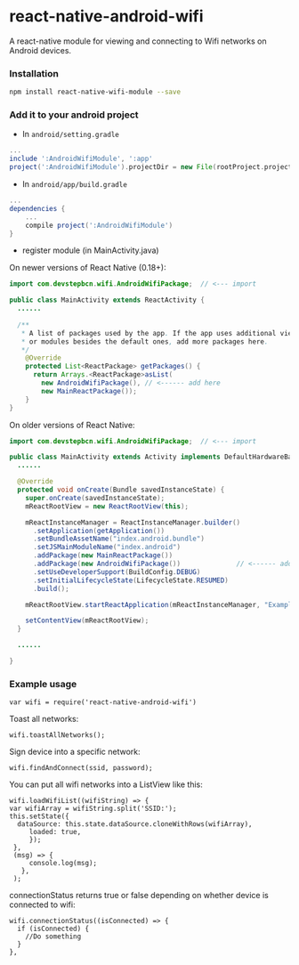 # react-native-android-wifi

A react-native module for viewing and connecting to Wifi networks on Android devices.

### Installation

```bash
npm install react-native-wifi-module --save
```

### Add it to your android project

* In `android/setting.gradle`

```gradle
...
include ':AndroidWifiModule', ':app'
project(':AndroidWifiModule').projectDir = new File(rootProject.projectDir, '../node_modules/react-native-android-wifi')
```

* In `android/app/build.gradle`

```gradle
...
dependencies {
    ...
    compile project(':AndroidWifiModule')
}
```

* register module (in MainActivity.java)

On newer versions of React Native (0.18+):

```java
import com.devstepbcn.wifi.AndroidWifiPackage;  // <--- import

public class MainActivity extends ReactActivity {
  ......
  
  /**
   * A list of packages used by the app. If the app uses additional views
   * or modules besides the default ones, add more packages here.
   */
    @Override
    protected List<ReactPackage> getPackages() {
      return Arrays.<ReactPackage>asList(
        new AndroidWifiPackage(), // <------ add here
        new MainReactPackage());
    }
}
```

On older versions of React Native:

```java
import com.devstepbcn.wifi.AndroidWifiPackage;  // <--- import

public class MainActivity extends Activity implements DefaultHardwareBackBtnHandler {
  ......

  @Override
  protected void onCreate(Bundle savedInstanceState) {
    super.onCreate(savedInstanceState);
    mReactRootView = new ReactRootView(this);

    mReactInstanceManager = ReactInstanceManager.builder()
      .setApplication(getApplication())
      .setBundleAssetName("index.android.bundle")
      .setJSMainModuleName("index.android")
      .addPackage(new MainReactPackage())
      .addPackage(new AndroidWifiPackage())              // <------ add here
      .setUseDeveloperSupport(BuildConfig.DEBUG)
      .setInitialLifecycleState(LifecycleState.RESUMED)
      .build();

    mReactRootView.startReactApplication(mReactInstanceManager, "ExampleRN", null);

    setContentView(mReactRootView);
  }

  ......

}
```

### Example usage

```
var wifi = require('react-native-android-wifi')
```

Toast all networks:
```
wifi.toastAllNetworks();
```

Sign device into a specific network:
```
wifi.findAndConnect(ssid, password);
```

You can put all wifi networks into a ListView like this:
```
wifi.loadWifiList((wifiString) => {
var wifiArray = wifiString.split('SSID:');
this.setState({
  dataSource: this.state.dataSource.cloneWithRows(wifiArray),
     loaded: true,
     });
 },
 (msg) => {
     console.log(msg);
   },
 );
 ```

connectionStatus returns true or false depending on whether device is connected to wifi:
```
wifi.connectionStatus((isConnected) => {
  if (isConnected) {
    //Do something
  }
},
```

